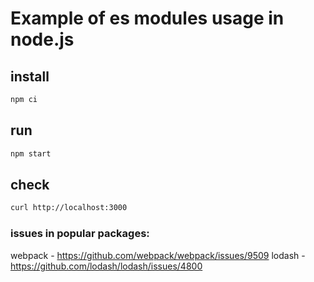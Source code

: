 # Example of es modules usage in node.js

## install
```bash
npm ci
```

## run
```bash
npm start
```

## check
```bash
curl http://localhost:3000
```

### issues in popular packages:

webpack - https://github.com/webpack/webpack/issues/9509
lodash - https://github.com/lodash/lodash/issues/4800
